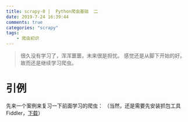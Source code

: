 ```yaml
---
title: scrapy-0 |  Python爬虫基础  二
date: 2019-7-24 16:39:44
comments: true
categories: "scrapy"
tags: 
    - 爬虫初识
---
```

>很久没有学习了，浑浑噩噩，未来很是担忧。
感觉还是从脚下开始的好。故而还是继续学习爬虫。

# 引例
先来一个案例来复习一下前面学习的爬虫：
（当然，还是需要先安装抓包工具Fiddler，[下载](https://www.telerik.com/download/fiddler)）

```

```